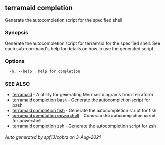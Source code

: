 ## terramaid completion

Generate the autocompletion script for the specified shell

### Synopsis

Generate the autocompletion script for terramaid for the specified shell.
See each sub-command's help for details on how to use the generated script.


### Options

```
  -h, --help   help for completion
```

### SEE ALSO

* [terramaid](terramaid.md)	 - A utility for generating Mermaid diagrams from Terraform
* [terramaid completion bash](terramaid_completion_bash.md)	 - Generate the autocompletion script for bash
* [terramaid completion fish](terramaid_completion_fish.md)	 - Generate the autocompletion script for fish
* [terramaid completion powershell](terramaid_completion_powershell.md)	 - Generate the autocompletion script for powershell
* [terramaid completion zsh](terramaid_completion_zsh.md)	 - Generate the autocompletion script for zsh

###### Auto generated by spf13/cobra on 3-Aug-2024
